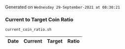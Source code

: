 Generated on `Wednesday 29-September-2021 at 08:30:21`

### Current to Target Coin Ratio
`current_coin_ratio.sh`

Date|Current|Target|Ratio
---|---|---|---
